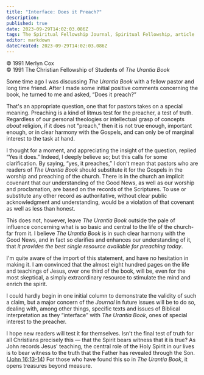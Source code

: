 ```yaml
---
title: "Interface: Does it Preach?"
description: 
published: true
date: 2023-09-29T14:02:03.086Z
tags: The Spiritual Fellowship Journal, Spiritual Fellowship, article
editor: markdown
dateCreated: 2023-09-29T14:02:03.086Z
---
```


<p class="v-card v-sheet theme--light gray lighten-3 px-2">© 1991 Merlyn Cox<br>© 1991 The Christian Fellowship of Students of <i>The Urantia Book</i></p>

Some time ago I was discussing _The Urantia Book_ with a fellow pastor and long time friend. After I made some initial positive comments concerning the book, he turned to me and asked, “Does it preach?”

That's an appropriate question, one that for pastors takes on a special meaning. Preaching is a kind of litmus test for the preacher, a test of truth. Regardless of our personal theologies or intellectual grasp of concepts _about_ religion, if it does not “preach,” then it is not true enough, important enough, or in clear harmony with the Gospels, and can only be of marginal interest to the task at hand.

I thought for a moment, and appreciating the insight of the question, replied “Yes it does.” Indeed, I deeply believe so; but this calls for some clarification. By saying, “yes, it preaches,” I don't mean that pastors who are readers of _The Urantia Book_ should substitute it for the Gospels in the worship and preaching of the church. There is in the church an implicit covenant that our understanding of the Good News, as well as our worship and proclamation, are based on the records of the Scriptures. To use or substitute any other record as authoritative, without clear public acknowledgment and understanding, would be a violation of that covenant as well as less than honest.

This does not, however, leave _The Urantia Book_ outside the pale of influence concerning what is so basic and central to the life of the church-far from it. I believe _The Urantia Book_ is in such clear harmony with the Good News, and in fact so clarifies and enhances our understanding of it, that _it provides the best single resource available for preaching today_.

I'm quite aware of the import of this statement, and have no hesitation in making it. I am convinced that the almost eight hundred pages on the life and teachings of Jesus, over one third of the book, will be, even for the most skeptical, a simply extraordinary resource to stimulate the mind and enrich the spirit.

I could hardly begin in one initial column to demonstrate the validity of such a claim, but a major concern of the _Journal_ in future issues will be to do so, dealing with, among other things, specific texts and issues of Biblical interpretation as they “interface” with _The Urantia Book_, ones of special interest to the preacher.

I hope new readers will test it for themselves. Isn't the final test of truth for all Christians precisely this — that the Spirit bears witness that it is true? As John records Jesus' teaching, the central role of the Holy Spirit in our lives is to bear witness to the truth that the Father has revealed through the Son. ([John 16:13-14](/en/Bible/John/16#v13)) For those who have found this so in _The Urantia Book_, it opens treasures beyond measure.